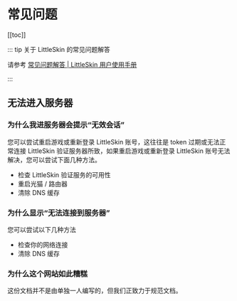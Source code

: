 # 常见问题

[[toc]]

::: tip 关于 LittleSkin 的常见问题解答

请参考 [常见问题解答 | LittleSkin 用户使用手册](https://manual.littlesk.in/faq.html)

:::

## 无法进入服务器

### 为什么我进服务器会提示“无效会话”

您可以尝试重启游戏或重新登录 LittleSkin 账号，这往往是 token 过期或无法正常连接 LittleSkin 验证服务器所致，如果重启游戏或重新登录 LittleSkin 账号无法解决，您可以尝试下面几种方法。

- 检查 LittleSkin 验证服务的可用性
- 重启光猫 / 路由器
- 清除 DNS 缓存

### 为什么显示“无法连接到服务器”

您可以尝试以下几种方法

- 检查你的网络连接
- 清除 DNS 缓存

### 为什么这个网站如此糟糕

这份文档并不是由单独一人编写的，但我们正致力于规范文档。